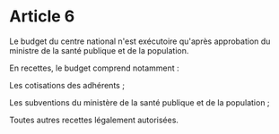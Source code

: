 # Article 6

Le budget du centre national n'est exécutoire qu'après approbation du ministre de la santé publique et de la population.

En recettes, le budget comprend notamment :

Les cotisations des adhérents ;

Les subventions du ministère de la santé publique et de la population ;

Toutes autres recettes légalement autorisées.
